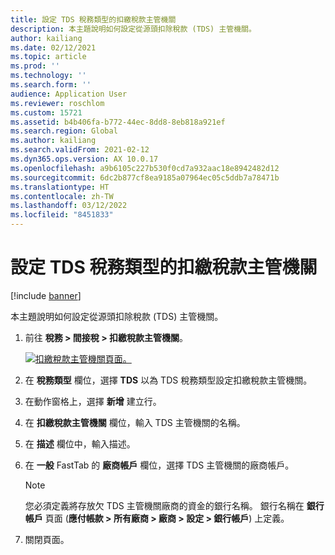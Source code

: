 ```yaml
---
title: 設定 TDS 稅務類型的扣繳稅款主管機關
description: 本主題說明如何設定從源頭扣除稅款 (TDS) 主管機關。
author: kailiang
ms.date: 02/12/2021
ms.topic: article
ms.prod: ''
ms.technology: ''
ms.search.form: ''
audience: Application User
ms.reviewer: roschlom
ms.custom: 15721
ms.assetid: b4b406fa-b772-44ec-8dd8-8eb818a921ef
ms.search.region: Global
ms.author: kailiang
ms.search.validFrom: 2021-02-12
ms.dyn365.ops.version: AX 10.0.17
ms.openlocfilehash: a9b6105c227b530f0cd7a932aac18e8942482d12
ms.sourcegitcommit: 6dc2b877cf8ea9185a07964ec05c5ddb7a78471b
ms.translationtype: HT
ms.contentlocale: zh-TW
ms.lasthandoff: 03/12/2022
ms.locfileid: "8451833"
---
```

# <a name="set-up-withholding-tax-authorities-for-the-tds-tax-type"></a>設定 TDS 稅務類型的扣繳稅款主管機關

[!include [banner](../includes/banner.md)]

本主題說明如何設定從源頭扣除稅款 (TDS) 主管機關。

1. 前往 **稅務 \> 間接稅 \> 扣繳稅款主管機關**。

    [![扣繳稅款主管機關頁面。](./media/apac-ind-TDS-12.png)](./media/apac-ind-TDS-12.png)

2. 在 **稅務類型** 欄位，選擇 **TDS** 以為 TDS 稅務類型設定扣繳稅款主管機關。
3. 在動作窗格上，選擇 **新增** 建立行。
4. 在 **扣繳稅款主管機關** 欄位，輸入 TDS 主管機關的名稱。
5. 在 **描述** 欄位中，輸入描述。
6. 在 **一般** FastTab 的 **廠商帳戶** 欄位，選擇 TDS 主管機關的廠商帳戶。

    > [!NOTE]
    > 您必須定義將存放欠 TDS 主管機關廠商的資金的銀行名稱。 銀行名稱在 **銀行帳戶** 頁面 (**應付帳款 \> 所有廠商 \> 廠商 \> 設定 \> 銀行帳戶**) 上定義。

7. 關閉頁面。
